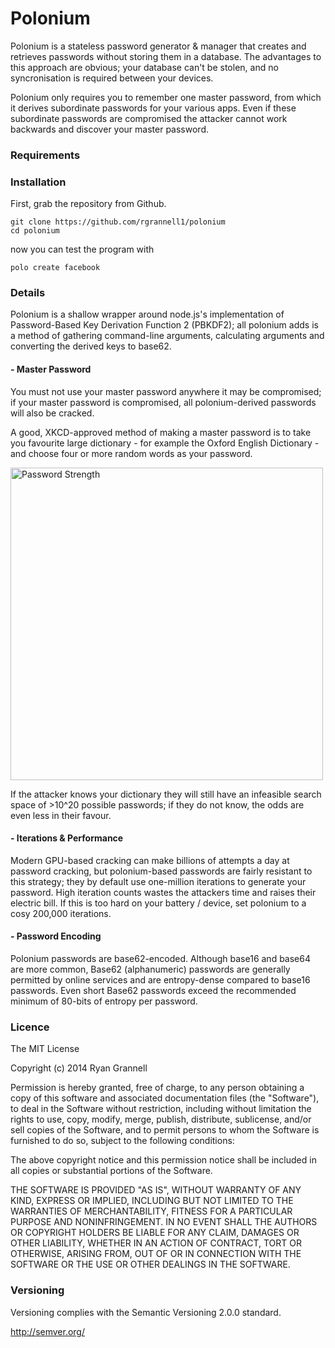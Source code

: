 Polonium
========

Polonium is a stateless password generator & manager that creates 
and retrieves passwords without storing them in a database. 
The advantages to this approach are obvious; your database can't be
stolen, and no syncronisation is required between your devices.

Polonium only requires you to remember one master password, from which it 
derives subordinate passwords for your various apps. Even if these subordinate
passwords are compromised the attacker cannot work backwards and discover
your master password.

### Requirements

### Installation

First, grab the repository from Github.

```
git clone https://github.com/rgrannell1/polonium
cd polonium
```

now you can test the program with

```
polo create facebook
```

### Details

Polonium is a shallow wrapper around node.js's implementation of 
Password-Based Key Derivation Function 2 (PBKDF2); all polonium adds is 
a method of gathering command-line arguments, calculating arguments and
converting the derived keys to base62.

#### - Master Password

You must not use your master password anywhere it may be compromised; if your
master password is compromised, all polonium-derived passwords will also be 
cracked.

A good, XKCD-approved method of making a master password is to take you favourite large
dictionary - for example the Oxford English Dictionary - and choose four 
or more random words as your password. 

<img src="http://imgs.xkcd.com/comics/password_strength.png" title="To anyone who understands information theory and security and is in an infuriating argument with someone who does not (possibly involving mixed case), I sincerely apologize." alt="Password Strength" width="500" />

If the attacker knows your dictionary they will still have an infeasible
search space of >10^20 possible passwords; if they do not know, the odds
are even less in their favour.

#### - Iterations & Performance

Modern GPU-based cracking can make billions of attempts a day at password cracking, but 
polonium-based passwords are fairly resistant to this strategy; they by default use one-million 
iterations to generate your password. High iteration counts wastes the attackers time and raises 
their electric bill. If this is too hard on your battery / device,  set polonium to a cosy 
200,000 iterations. 

#### - Password Encoding

Polonium passwords are base62-encoded. Although base16 and base64 are more common,
Base62 (alphanumeric) passwords are generally permitted by online services 
and are entropy-dense compared to base16 passwords. Even short Base62 passwords
exceed the recommended minimum of 80-bits of entropy per password.

### Licence

The MIT License

Copyright (c) 2014 Ryan Grannell

Permission is hereby granted, free of charge, to any person obtaining a copy of this software and associated documentation files (the "Software"), to deal in the Software without restriction, including without limitation the rights to use, copy, modify, merge, publish, distribute, sublicense, and/or sell copies of the Software, and to permit persons to whom the Software is furnished to do so, subject to the following conditions:

The above copyright notice and this permission notice shall be included in all copies or substantial portions of the Software.

THE SOFTWARE IS PROVIDED "AS IS", WITHOUT WARRANTY OF ANY KIND, EXPRESS OR IMPLIED, INCLUDING BUT NOT LIMITED TO THE WARRANTIES OF MERCHANTABILITY, FITNESS FOR A PARTICULAR PURPOSE AND NONINFRINGEMENT. IN NO EVENT SHALL THE AUTHORS OR COPYRIGHT HOLDERS BE LIABLE FOR ANY CLAIM, DAMAGES OR OTHER LIABILITY, WHETHER IN AN ACTION OF CONTRACT, TORT OR OTHERWISE, ARISING FROM, OUT OF OR IN CONNECTION WITH THE SOFTWARE OR THE USE OR OTHER DEALINGS IN THE SOFTWARE.

### Versioning

Versioning complies with the Semantic Versioning 2.0.0 standard.

http://semver.org/



